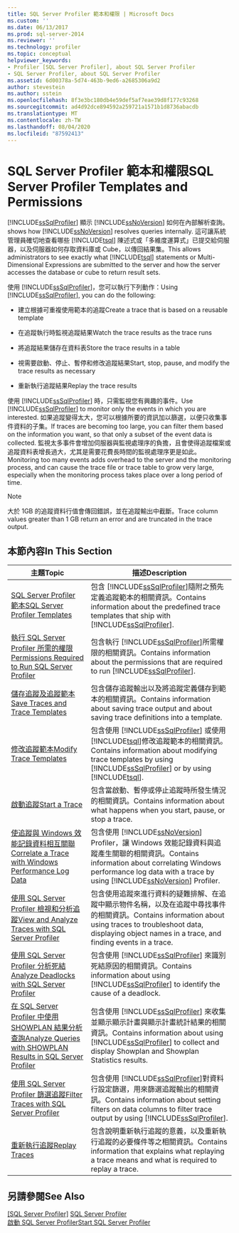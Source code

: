 ```yaml
---
title: SQL Server Profiler 範本和權限 | Microsoft Docs
ms.custom: ''
ms.date: 06/13/2017
ms.prod: sql-server-2014
ms.reviewer: ''
ms.technology: profiler
ms.topic: conceptual
helpviewer_keywords:
- Profiler [SQL Server Profiler], about SQL Server Profiler
- SQL Server Profiler, about SQL Server Profiler
ms.assetid: 6d00378a-5d74-463b-9ed6-a2685306a9d2
author: stevestein
ms.author: sstein
ms.openlocfilehash: 8f3e3bc180db4e59def5af7eae39d8f177c93268
ms.sourcegitcommit: ad4d92dce894592a259721a1571b1d8736abacdb
ms.translationtype: MT
ms.contentlocale: zh-TW
ms.lasthandoff: 08/04/2020
ms.locfileid: "87592413"
---
```

# <a name="sql-server-profiler-templates-and-permissions"></a><span data-ttu-id="d6701-102">SQL Server Profiler 範本和權限</span><span class="sxs-lookup"><span data-stu-id="d6701-102">SQL Server Profiler Templates and Permissions</span></span>
  [!INCLUDE[ssSqlProfiler](../../includes/sssqlprofiler-md.md)] <span data-ttu-id="d6701-103">顯示 [!INCLUDE[ssNoVersion](../../includes/ssnoversion-md.md)] 如何在內部解析查詢。</span><span class="sxs-lookup"><span data-stu-id="d6701-103">shows how [!INCLUDE[ssNoVersion](../../includes/ssnoversion-md.md)] resolves queries internally.</span></span> <span data-ttu-id="d6701-104">這可讓系統管理員確切地查看哪些 [!INCLUDE[tsql](../../includes/tsql-md.md)] 陳述式或「多維度運算式」已提交給伺服器，以及伺服器如何存取資料庫或 Cube，以傳回結果集。</span><span class="sxs-lookup"><span data-stu-id="d6701-104">This allows administrators to see exactly what [!INCLUDE[tsql](../../includes/tsql-md.md)] statements or Multi-Dimensional Expressions are submitted to the server and how the server accesses the database or cube to return result sets.</span></span>  
  
 <span data-ttu-id="d6701-105">使用 [!INCLUDE[ssSqlProfiler](../../includes/sssqlprofiler-md.md)]，您可以執行下列動作：</span><span class="sxs-lookup"><span data-stu-id="d6701-105">Using [!INCLUDE[ssSqlProfiler](../../includes/sssqlprofiler-md.md)], you can do the following:</span></span>  
  
-   <span data-ttu-id="d6701-106">建立根據可重複使用範本的追蹤</span><span class="sxs-lookup"><span data-stu-id="d6701-106">Create a trace that is based on a reusable template</span></span>  
  
-   <span data-ttu-id="d6701-107">在追蹤執行時監視追蹤結果</span><span class="sxs-lookup"><span data-stu-id="d6701-107">Watch the trace results as the trace runs</span></span>  
  
-   <span data-ttu-id="d6701-108">將追蹤結果儲存在資料表</span><span class="sxs-lookup"><span data-stu-id="d6701-108">Store the trace results in a table</span></span>  
  
-   <span data-ttu-id="d6701-109">視需要啟動、停止、暫停和修改追蹤結果</span><span class="sxs-lookup"><span data-stu-id="d6701-109">Start, stop, pause, and modify the trace results as necessary</span></span>  
  
-   <span data-ttu-id="d6701-110">重新執行追蹤結果</span><span class="sxs-lookup"><span data-stu-id="d6701-110">Replay the trace results</span></span>  
  
 <span data-ttu-id="d6701-111">使用 [!INCLUDE[ssSqlProfiler](../../includes/sssqlprofiler-md.md)] 時，只需監視您有興趣的事件。</span><span class="sxs-lookup"><span data-stu-id="d6701-111">Use [!INCLUDE[ssSqlProfiler](../../includes/sssqlprofiler-md.md)] to monitor only the events in which you are interested.</span></span> <span data-ttu-id="d6701-112">如果追蹤變得太大，您可以根據所要的資訊加以篩選，以便只收集事件資料的子集。</span><span class="sxs-lookup"><span data-stu-id="d6701-112">If traces are becoming too large, you can filter them based on the information you want, so that only a subset of the event data is collected.</span></span> <span data-ttu-id="d6701-113">監視太多事件會增加伺服器與監視處理序的負擔，且會使得追蹤檔案或追蹤資料表增長過大，尤其是需要花費長時間的監視處理序更是如此。</span><span class="sxs-lookup"><span data-stu-id="d6701-113">Monitoring too many events adds overhead to the server and the monitoring process, and can cause the trace file or trace table to grow very large, especially when the monitoring process takes place over a long period of time.</span></span>  
  
> [!NOTE]  
>  <span data-ttu-id="d6701-114">大於 1GB 的追蹤資料行值會傳回錯誤，並在追蹤輸出中截斷。</span><span class="sxs-lookup"><span data-stu-id="d6701-114">Trace column values greater than 1 GB return an error and are truncated in the trace output.</span></span>  
  
## <a name="in-this-section"></a><span data-ttu-id="d6701-115">本節內容</span><span class="sxs-lookup"><span data-stu-id="d6701-115">In This Section</span></span>  
  
|<span data-ttu-id="d6701-116">主題</span><span class="sxs-lookup"><span data-stu-id="d6701-116">Topic</span></span>|<span data-ttu-id="d6701-117">描述</span><span class="sxs-lookup"><span data-stu-id="d6701-117">Description</span></span>|  
|-----------|-----------------|  
|[<span data-ttu-id="d6701-118">SQL Server Profiler 範本</span><span class="sxs-lookup"><span data-stu-id="d6701-118">SQL Server Profiler Templates</span></span>](sql-server-profiler-templates.md)|<span data-ttu-id="d6701-119">包含 [!INCLUDE[ssSqlProfiler](../../includes/sssqlprofiler-md.md)]隨附之預先定義追蹤範本的相關資訊。</span><span class="sxs-lookup"><span data-stu-id="d6701-119">Contains information about the predefined trace templates that ship with [!INCLUDE[ssSqlProfiler](../../includes/sssqlprofiler-md.md)].</span></span>|  
|[<span data-ttu-id="d6701-120">執行 SQL Server Profiler 所需的權限</span><span class="sxs-lookup"><span data-stu-id="d6701-120">Permissions Required to Run SQL Server Profiler</span></span>](permissions-required-to-run-sql-server-profiler.md)|<span data-ttu-id="d6701-121">包含執行 [!INCLUDE[ssSqlProfiler](../../includes/sssqlprofiler-md.md)]所需權限的相關資訊。</span><span class="sxs-lookup"><span data-stu-id="d6701-121">Contains information about the permissions that are required to run [!INCLUDE[ssSqlProfiler](../../includes/sssqlprofiler-md.md)].</span></span>|  
|[<span data-ttu-id="d6701-122">儲存追蹤及追蹤範本</span><span class="sxs-lookup"><span data-stu-id="d6701-122">Save Traces and Trace Templates</span></span>](save-traces-and-trace-templates.md)|<span data-ttu-id="d6701-123">包含儲存追蹤輸出以及將追蹤定義儲存到範本的相關資訊。</span><span class="sxs-lookup"><span data-stu-id="d6701-123">Contains information about saving trace output and about saving trace definitions into a template.</span></span>|  
|[<span data-ttu-id="d6701-124">修改追蹤範本</span><span class="sxs-lookup"><span data-stu-id="d6701-124">Modify Trace Templates</span></span>](modify-trace-templates.md)|<span data-ttu-id="d6701-125">包含使用 [!INCLUDE[ssSqlProfiler](../../includes/sssqlprofiler-md.md)] 或使用 [!INCLUDE[tsql](../../includes/tsql-md.md)]修改追蹤範本的相關資訊。</span><span class="sxs-lookup"><span data-stu-id="d6701-125">Contains information about modifying trace templates by using [!INCLUDE[ssSqlProfiler](../../includes/sssqlprofiler-md.md)] or by using [!INCLUDE[tsql](../../includes/tsql-md.md)].</span></span>|  
|[<span data-ttu-id="d6701-126">啟動追蹤</span><span class="sxs-lookup"><span data-stu-id="d6701-126">Start a Trace</span></span>](start-a-trace.md)|<span data-ttu-id="d6701-127">包含當啟動、暫停或停止追蹤時所發生情況的相關資訊。</span><span class="sxs-lookup"><span data-stu-id="d6701-127">Contains information about what happens when you start, pause, or stop a trace.</span></span>|  
|[<span data-ttu-id="d6701-128">使追蹤與 Windows 效能記錄資料相互關聯</span><span class="sxs-lookup"><span data-stu-id="d6701-128">Correlate a Trace with Windows Performance Log Data</span></span>](correlate-a-trace-with-windows-performance-log-data.md)|<span data-ttu-id="d6701-129">包含使用 [!INCLUDE[ssNoVersion](../../includes/ssnoversion-md.md)] Profiler，讓 Windows 效能記錄資料與追蹤產生關聯的相關資訊。</span><span class="sxs-lookup"><span data-stu-id="d6701-129">Contains information about correlating Windows performance log data with a trace by using [!INCLUDE[ssNoVersion](../../includes/ssnoversion-md.md)] Profiler.</span></span>|  
|[<span data-ttu-id="d6701-130">使用 SQL Server Profiler 檢視和分析追蹤</span><span class="sxs-lookup"><span data-stu-id="d6701-130">View and Analyze Traces with SQL Server Profiler</span></span>](view-and-analyze-traces-with-sql-server-profiler.md)|<span data-ttu-id="d6701-131">包含使用追蹤來進行資料的疑難排解、在追蹤中顯示物件名稱，以及在追蹤中尋找事件的相關資訊。</span><span class="sxs-lookup"><span data-stu-id="d6701-131">Contains information about using traces to troubleshoot data, displaying object names in a trace, and finding events in a trace.</span></span>|  
|[<span data-ttu-id="d6701-132">使用 SQL Server Profiler 分析死結</span><span class="sxs-lookup"><span data-stu-id="d6701-132">Analyze Deadlocks with SQL Server Profiler</span></span>](analyze-deadlocks-with-sql-server-profiler.md)|<span data-ttu-id="d6701-133">包含使用 [!INCLUDE[ssSqlProfiler](../../includes/sssqlprofiler-md.md)] 來識別死結原因的相關資訊。</span><span class="sxs-lookup"><span data-stu-id="d6701-133">Contains information about using [!INCLUDE[ssSqlProfiler](../../includes/sssqlprofiler-md.md)] to identify the cause of a deadlock.</span></span>|  
|[<span data-ttu-id="d6701-134">在 SQL Server Profiler 中使用 SHOWPLAN 結果分析查詢</span><span class="sxs-lookup"><span data-stu-id="d6701-134">Analyze Queries with SHOWPLAN Results in SQL Server Profiler</span></span>](analyze-queries-with-showplan-results-in-sql-server-profiler.md)|<span data-ttu-id="d6701-135">包含使用 [!INCLUDE[ssSqlProfiler](../../includes/sssqlprofiler-md.md)] 來收集並顯示顯示計畫與顯示計畫統計結果的相關資訊。</span><span class="sxs-lookup"><span data-stu-id="d6701-135">Contains information about using [!INCLUDE[ssSqlProfiler](../../includes/sssqlprofiler-md.md)] to collect and display Showplan and Showplan Statistics results.</span></span>|  
|[<span data-ttu-id="d6701-136">使用 SQL Server Profiler 篩選追蹤</span><span class="sxs-lookup"><span data-stu-id="d6701-136">Filter Traces with SQL Server Profiler</span></span>](filter-traces-with-sql-server-profiler.md)|<span data-ttu-id="d6701-137">包含使用 [!INCLUDE[ssSqlProfiler](../../includes/sssqlprofiler-md.md)]對資料行設定篩選，用來篩選追蹤輸出的相關資訊。</span><span class="sxs-lookup"><span data-stu-id="d6701-137">Contains information about setting filters on data columns to filter trace output by using [!INCLUDE[ssSqlProfiler](../../includes/sssqlprofiler-md.md)].</span></span>|  
|[<span data-ttu-id="d6701-138">重新執行追蹤</span><span class="sxs-lookup"><span data-stu-id="d6701-138">Replay Traces</span></span>](replay-traces.md)|<span data-ttu-id="d6701-139">包含說明重新執行追蹤的意義，以及重新執行追蹤的必要條件等之相關資訊。</span><span class="sxs-lookup"><span data-stu-id="d6701-139">Contains information that explains what replaying a trace means and what is required to replay a trace.</span></span>|  
  
## <a name="see-also"></a><span data-ttu-id="d6701-140">另請參閱</span><span class="sxs-lookup"><span data-stu-id="d6701-140">See Also</span></span>  
 <span data-ttu-id="d6701-141">[[SQL Server Profiler]](sql-server-profiler.md) </span><span class="sxs-lookup"><span data-stu-id="d6701-141">[SQL Server Profiler](sql-server-profiler.md) </span></span>  
 [<span data-ttu-id="d6701-142">啟動 SQL Server Profiler</span><span class="sxs-lookup"><span data-stu-id="d6701-142">Start SQL Server Profiler</span></span>](start-sql-server-profiler.md)  
  
  

